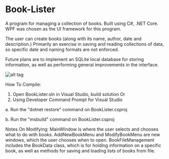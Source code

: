 # Book-Lister
A program for managing a collection of books. Built using C#, .NET Core. WPF was chosen as the UI framework for this program.

The user can create books (along with its name, author, date and description.) Primarily an exercise in saving and reading collections of data, so specific date and naming formats are not enforced. 

Future plans are to implement an SQLite local database for storing information, as well as performing general improvements in the interface.

![alt tag](https://i.imgur.com/i3p4mId.png)




How To Compile:
1. Open BookLister.sln in Visual Studio, build solution
Or
2. Using Developer Command Prompt for Visual Studio

 a. Run the "dotnet restore" command on BookLister.csproj
 
 b. Run the "msbuild" command on BookLister.csproj
 
Notes On Modifying:
MainWindow is where the user selects and chooses what to do with books.
AddNewBookMenu and ModifyBookMenu are new windows, which the user chooses when to open.
BookFileManagement includes the BookData class, which is for holding information on a specific book, as well as methods for saving and loading lists of books from file.


